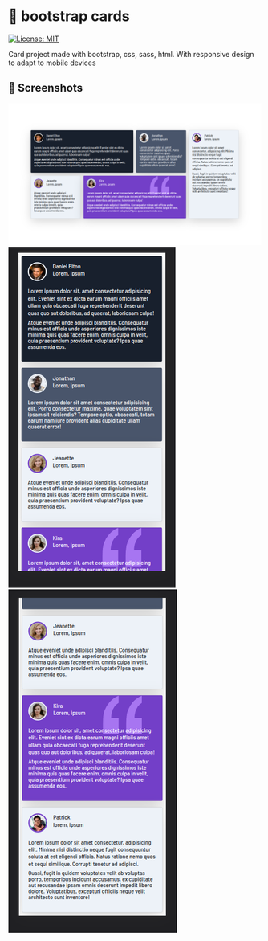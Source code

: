 # 🎁 bootstrap cards

[![License: MIT](https://img.shields.io/badge/License-MIT-blue.svg)](https://opensource.org/licenses/MIT)

Card project made with bootstrap, css, sass, html. With responsive design to adapt to mobile devices

## 📸 Screenshots

  ![imagen_uno](https://github.com/OmarDavidF/bootstrap-cards/blob/main/assets/images/Screenshot_20220227_164805.png)
  ![imagen_dos](https://github.com/OmarDavidF/bootstrap-cards/blob/main/assets/images/Screenshot_20220227_192927.png)
  ![imagen_tres](https://github.com/OmarDavidF/bootstrap-cards/blob/main/assets/images/Screenshot_20220227_193559.png)
  
